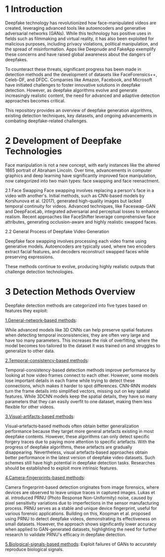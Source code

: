 
# **1 Introduction**


Deepfake technology has revolutionized how face-manipulated videos are created, leveraging advanced tools like autoencoders and generative adversarial networks (GANs). While this technology has positive uses in fields such as filmmaking and virtual reality, it has also been exploited for malicious purposes, including privacy violations, political manipulation, and the spread of misinformation. Apps like Deepnude and FakeApp exemplify these concerns and have raised global awareness about the dangers of deepfakes.

To counteract these threats, significant progress has been made in detection methods and the development of datasets like FaceForensics++, Celeb-DF, and DFDC. Companies like Amazon, Facebook, and Microsoft have initiated challenges to foster innovative solutions in deepfake detection. However, as deepfake algorithms evolve and generate increasingly realistic content, the need for advanced and adaptive detection approaches becomes critical.

This repository provides an overview of deepfake generation algorithms, existing detection techniques, key datasets, and ongoing advancements in combating deepfake-related challenges.



# 2 Development of Deepfake Technologies
Face manipulation is not a new concept, with early instances like the altered 1865 portrait of Abraham Lincoln. Over time, advancements in computer graphics and deep learning have significantly improved face manipulation, now categorized into two main types: face swapping and face reenactment.

2.1 Face Swapping
Face swapping involves replacing a person's face in a video with another's. Initial methods, such as CNN-based models by Korshunova et al. (2017), generated high-quality images but lacked temporal continuity for videos. Advanced techniques, like Faceswap-GAN and DeepFaceLab, integrated adversarial and perceptual losses to enhance realism. Recent approaches like FaceShifter leverage comprehensive face attributes, generating occlusion-aware and highly realistic swapped faces.



2.2 General Process of Deepfake Video Generation

Deepfake face swapping involves processing each video frame using generative models. Autoencoders are typically used, where two encoders extract facial features, and decoders reconstruct swapped faces while preserving expressions.

These methods continue to evolve, producing highly realistic outputs that challenge detection technologies.



# 3 Detection Methods Overview

Deepfake detection methods are categorized into five types based on features they exploit:

[1.General-network-based methods](https://github.com/rushi2163/reasearchPaper/blob/main/Two-Stream%20Neural%20Networks%20for%20Tampered%20Face%20Detection.pdf): 

While advanced models like 3D CNNs can help preserve spatial features when detecting temporal inconsistencies, they are often very large and have too many parameters. This increases the risk of overfitting, where the model becomes too tailored to the dataset it was trained on and struggles to generalize to other data.

[2.Temporal-consistency-based methods](url): 

Temporal-consistency-based detection methods improve performance by looking at how video frames connect to each other. However, some models lose important details in each frame while trying to detect these connections, which makes it harder to spot differences. CNN-RNN models turn the frame details into simplified vectors, missing out on key spatial features. While 3DCNN models keep the spatial details, they have so many parameters that they can easily overfit to one dataset, making them less flexible for other videos.

[3.Visual-artifacts-based methods](url): 

Visual‐artefacts‐based methods often obtain better generalization
performance because they target more general artefacts
existing in most deepfake contents. However, these algorithms
can only detect specific forgery traces due to paying more
attention to specific artefacts. With the progress of deepfake
algorithms, these artefacts are gradually disappearing. Nevertheless,
visual artefacts‐based approaches obtain better performance
in the latest version of deepfake video datasets. Such
schemes still have high potential in deepfake detection tasks.
Researches should be established to exploit more intrinsic
features.

[4.Camera-fingerprints-based methods](https://github.com/rushi2163/reasearchPaper/blob/main/Video%20Camera%20Identification%20from%20Sensor%20Pattern%20Noise%20with%20a.pdf): 

  Camera fingerprint-based detection originates from image forensics, where devices are observed to leave unique traces in captured images. Lukas et al. introduced PRNU (Photo Response Non-Uniformity) noise, caused by pixel sensitivity variations due to imperfections in the sensor manufacturing process. PRNU serves as a stable and unique device fingerprint, useful for various forensic applications. Building on this, Koopman et al. proposed using PRNU to detect deepfake videos, demonstrating its effectiveness on small datasets. However, the approach shows significantly lower accuracy when applied to GAN-generated datasets, highlighting the need for further research to validate PRNU's efficacy in deepfake detection.

  
[5.Biological-signals-based methods](https://github.com/rushi2163/reasearchPaper/blob/main/DeepFakesON-Phys%20DeepFakes%20Detection%20based%20on%20Heart%20Rate%20Estimation.pdf): Exploit failures of GANs to accurately reproduce biological signals.
